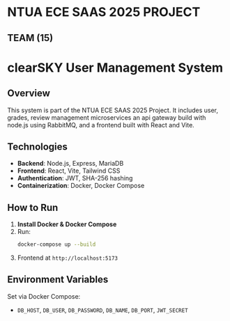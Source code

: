 # NTUA ECE SAAS 2025 PROJECT

## TEAM (15)

# clearSKY User Management System

## Overview

This system is part of the NTUA ECE SAAS 2025 Project. It includes  user, grades, review management microservices an api gateway build with node.js using RabbitMQ, and a frontend built with React and Vite.

## Technologies

- **Backend**: Node.js, Express, MariaDB
- **Frontend**: React, Vite, Tailwind CSS
- **Authentication**: JWT, SHA-256 hashing
- **Containerization**: Docker, Docker Compose

## How to Run

1. **Install Docker & Docker Compose**
2. Run:
   ```bash
   docker-compose up --build
   ```
3. Frontend at `http://localhost:5173`

## Environment Variables

Set via Docker Compose:
- `DB_HOST`, `DB_USER`, `DB_PASSWORD`, `DB_NAME`, `DB_PORT`, `JWT_SECRET`

